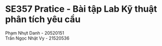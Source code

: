 # SE357 Pratice - Bài tập Lab Kỹ thuật phân tích yêu cầu
Phạm Nhựt Danh - 20520151 <br />
Trần Ngọc Nhật Vy - 21520536
